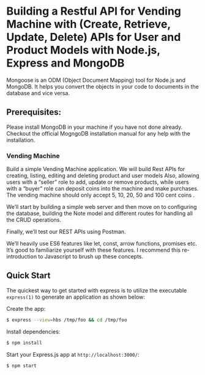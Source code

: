 # Building a Restful API for Vending Machine with (Create, Retrieve, Update, Delete) APIs for User and Product Models with Node.js, Express and MongoDB #

Mongoose is an ODM (Object Document Mapping) tool for Node.js and MongoDB. It helps you convert the objects in your code to documents in the database and vice versa.  

## Prerequisites:  
Please install MongoDB in your machine if you have not done already. Checkout the official MogngoDB installation manual for any help with the installation.


### Vending Machine ###
Build a simple Vending Machine application. We will build Rest APIs for creating, listing, editing and deleting product and user models Also, allowing users with a “seller” role to add, update or remove products, while users with a “buyer” role can deposit coins into the machine and make purchases. The vending machine should only accept 5, 10, 20, 50 and 100 cent coins .  

We’ll start by building a simple web server and then move on to configuring the database, building the Note model and different routes for handling all the CRUD operations.  

Finally, we’ll test our REST APIs using Postman.  

We’ll heavily use ES6 features like let, const, arrow functions, promises etc. It’s good to familiarize yourself with these features. I recommend this re-introduction to Javascript to brush up these concepts.  


## Quick Start

The quickest way to get started with express is to utilize the executable `express(1)` to generate an application as shown below:

Create the app:

```bash
$ express --view=hbs /tmp/foo && cd /tmp/foo
```

Install dependencies:

```bash
$ npm install
```

Start your Express.js app at `http://localhost:3000/`:

```bash
$ npm start
```
